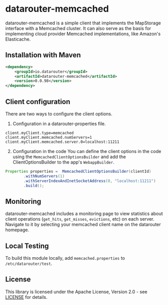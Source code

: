 # datarouter-memcached

datarouter-memcached is a simple client that implements the MapStorage interface with a Memcached cluster.  It can also
serve as the basis for implementing cloud provider Memcached implementations, like Amazon's Elasticache.

## Installation with Maven

```xml
<dependency>
	<groupId>io.datarouter</groupId>
	<artifactId>datarouter-memcached</artifactId>
	<version>0.0.98</version>
</dependency>
```

## Client configuration

There are two ways to configure the client options. 

1. Configuration in a datarouter-properties file. 

```
client.myClient.type=memcached
client.myClient.memcached.numServers=1
client.myClient.memcached.server.0=localhost:11211
```

2. Configuration in the code
You can define the client options in the code using the `MemcachedClientOptionsBuilder` and add the ClientOptionsBuilder to the app's `WebappBuilder`. 

```java
Properties properties =  MemcachedClientOptionsBuilder(clientId)
		.withNumServers(1)
		.withServerIndexAndInetSocketAddress(0, "localhost:11211")
		.build();
```

## Monitoring

datarouter-memcached includes a monitoring page to view statistics about client operations (`get_hits`, `get_misses`, 
`evictions`, etc) on each server.  Navigate to it by selecting your memcached client name on the datarouter homepage. 

## Local Testing
To build this module locally, add `memcached.properties` to `/etc/datarouter/test`.

## License

This library is licensed under the Apache License, Version 2.0 - see [LICENSE](../LICENSE) for details.
